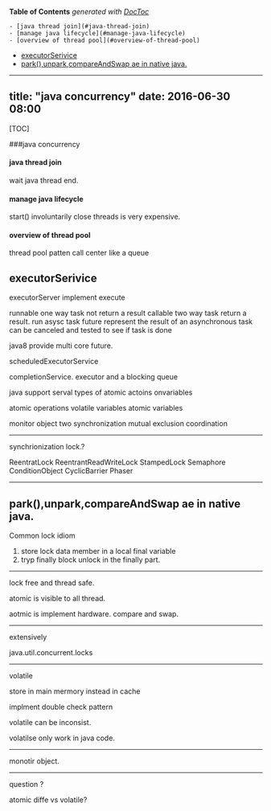 <!-- START doctoc generated TOC please keep comment here to allow auto update -->
<!-- DON'T EDIT THIS SECTION, INSTEAD RE-RUN doctoc TO UPDATE -->
**Table of Contents**  *generated with [DocToc](https://github.com/thlorenz/doctoc)*

    - [java thread join](#java-thread-join)
    - [manage java lifecycle](#manage-java-lifecycle)
    - [overview of thread pool](#overview-of-thread-pool)
- [executorSerivice](#executorserivice)
- [park(),unpark,compareAndSwap ae in native java.](#parkunparkcompareandswap-ae-in-native-java)

<!-- END doctoc generated TOC please keep comment here to allow auto update -->

---
title: "java concurrency"
date: 2016-06-30 08:00
---
[TOC]


###java  concurrency 
#### java thread join
wait java thread end.
#### manage java lifecycle
start()
involuntarily
close threads is very expensive.

#### overview of thread pool
thread pool patten
call center like a queue


## executorSerivice
executorServer implement execute

runnable
one way task not return a result
callable
two way task return a result.
run asysc task
future
represent the result of an asynchronous task
can be canceled and tested to see if task is done

java8 provide multi core future.

scheduledExecutorService

completionService.
executor and a blocking queue




java support serval types of atomic actoins onvariables

atomic operations
volatile variables
atomic variables

monitor object
two synchronization
mutual exclusion
coordination


---
synchrionization lock.?

ReentratLock 
ReentrantReadWriteLock
StampedLock
Semaphore
ConditionObject
CyclicBarrier
Phaser

---
park(),unpark,compareAndSwap ae in native java.
---

Common lock idiom
1. store lock data member in a local final variable
2. tryp finally block
unlock in the finally part.


---
lock free and thread safe.

atomic is visible to all thread.

aotmic is implement hardware. compare and swap.

---
extensively 

java.util.concurrent.locks



----

volatile  

store in main mermory instead in cache

implment double check pattern

volatile can be inconsist.

volatilse only work in java code.

---
monotir object.

---





question ?

atomic diffe vs volatile?


